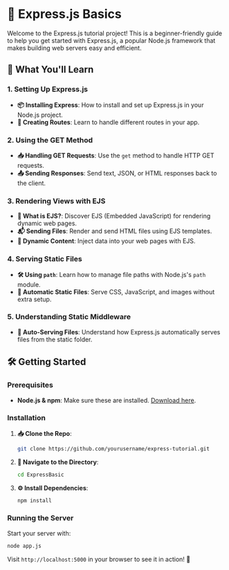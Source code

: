 # 🌟 Express.js Basics

Welcome to the Express.js tutorial project! This is a beginner-friendly guide to help you get started with Express.js, a popular Node.js framework that makes building web servers easy and efficient.

## 🚀 What You'll Learn

### 1. Setting Up Express.js
- **📦 Installing Express**: How to install and set up Express.js in your Node.js project.
- **🔗 Creating Routes**: Learn to handle different routes in your app.

### 2. Using the GET Method
- **📥 Handling GET Requests**: Use the `get` method to handle HTTP GET requests.
- **📤 Sending Responses**: Send text, JSON, or HTML responses back to the client.

### 3. Rendering Views with EJS
- **📄 What is EJS?**: Discover EJS (Embedded JavaScript) for rendering dynamic web pages.
- **📬 Sending Files**: Render and send HTML files using EJS templates.
- **🔄 Dynamic Content**: Inject data into your web pages with EJS.

### 4. Serving Static Files
- **🛠️ Using `path`**: Learn how to manage file paths with Node.js's `path` module.
- **📂 Automatic Static Files**: Serve CSS, JavaScript, and images without extra setup.

### 5. Understanding Static Middleware
- **🤖 Auto-Serving Files**: Understand how Express.js automatically serves files from the static folder.

## 🛠️ Getting Started

### Prerequisites
- **Node.js & npm**: Make sure these are installed. [Download here](https://nodejs.org/).

### Installation

1. **📥 Clone the Repo**:
   ```bash
   git clone https://github.com/yourusername/express-tutorial.git
   ```
2. **📂 Navigate to the Directory**:
   ```bash
   cd ExpressBasic
   ```
3. **⚙️ Install Dependencies**:
   ```bash
   npm install
   ```

### Running the Server

Start your server with:
```bash
node app.js
```

Visit `http://localhost:5000` in your browser to see it in action! 🎉


